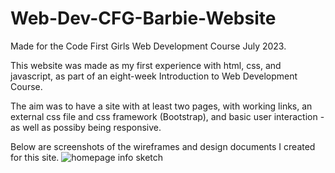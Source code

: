 # Web-Dev-CFG-Barbie-Website
Made for the Code First Girls Web Development Course July 2023.

This website was made as my first experience with html, css, and javascript, as part of an eight-week Introduction to Web Development Course.

The aim was to have a site with at least two pages, with working links, an external css file and css framework (Bootstrap), and basic user interaction - as well as possiby being responsive.

Below are screenshots of the wireframes and design documents I created for this site.
![homepage info sketch](https://github.com/rachelfrancez/Web-Dev-CFG-Barbie-Website/assets/135621825/41d861e7-69bb-458a-b244-8053883edd26)

